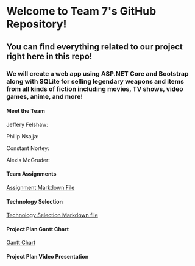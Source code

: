 # Welcome to Team 7's GitHub Repository!

## You can find everything related to our project right here in this repo!

### We will create a web app using ASP.NET Core and Bootstrap along with SQLite for selling legendary weapons and items from all kinds of fiction including movies, TV shows, video games, anime, and more!

#### Meet the Team
Jeffery Felshaw: 
<p>Philip Nsajja: </p>
<p>Constant Nortey: </p>
Alexis McGruder:

#### Team Assignments
[Assignment Markdown File](https://github.com/Chewwi7/Intro-to-Software-Engineering-Project/blob/main/Team%20Assignments.md)

#### Technology Selection
[Technology Selection Markdown file](https://github.com/Chewwi7/Intro-to-Software-Engineering-Project/blob/main/Project%20Planning/Technology%20Selection.md)
 
 #### Project Plan Gantt Chart
 [Gantt Chart](https://adkisson-swe-f23.youtrack.cloud/gantt-charts/174-5)

#### Project Plan Video Presentation
